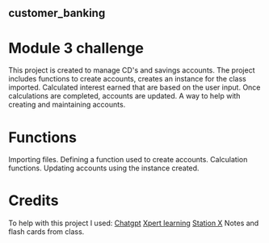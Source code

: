 ## customer_banking

# Module 3 challenge

This project is created to manage CD's and savings accounts. The project includes functions to create accounts, creates an instance for the class imported. Calculated interest earned that are based on the user input. Once calculations are completed, accounts are updated. A way to help with creating and maintaining accounts.   

# Functions
Importing files.
Defining a function used to create accounts.
Calculation functions.
Updating accounts using the instance created.

# Credits
To help with this project I used:
[Chatgpt](https://chat.openai.com/)
[Xpert learning](https://bootcampspot.instructure.com/courses/5437/external_tools/313)
[Station X](https://www.stationx.net/python-data-structures-cheat-sheet/) 
Notes and flash cards from class.














